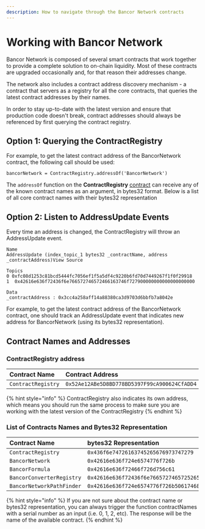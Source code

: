 ```yaml
---
description: How to navigate through the Bancor Network contracts
---
```


# Working with Bancor Network

Bancor Network is composed of several smart contracts that work together to provide a complete solution to on-chain liquidity. Most of these contracts are upgraded occasionally and, for that reason their addresses change. 

The network also includes a contract address discovery mechanism - a contract that servers as a registry for all the core contracts, that queries the latest contract addresses by their names.

In order to stay up-to-date with the latest version and ensure that production code doesn't break, contract addresses should always be referenced by first querying the contract registry.

## Option 1: Querying the ContractRegistry

For example, to get the latest contract address of the BancorNetwork contract, the following call should be used:

`bancorNetwork = ContractRegistry.addressOf('BancorNetwork')`

The `addressOf` function on the **ContractRegistry** [contract](https://etherscan.io/address/0x52ae12abe5d8bd778bd5397f99ca900624cfadd4#readContract) can receive any of the known contract names as an argument, in bytes32 format. Below is a list of all core contract names with their bytes32 representation

## Option 2: Listen to AddressUpdate Events

Every time an address is changed, the ContractRegistry will throw an AddressUpdate event. 

```text
Name 
AddressUpdate (index_topic_1 bytes32 _contractName, address _contractAddress)View Source

Topics
0 0xfc08d1253c81bcd5444fc7056ef1f5a5df4c9220b6fd70d7449267f1f0f29918
1  0x42616e636f72436f6e766572746572466163746f727900000000000000000000

Data
_contractAddress : 0x3cc4a258aff14a88380ca3d9703d6bbfb7a8042e

```

For example, to get the latest contract address of the BancorNetwork contract, one should track an AddressUpdate event that indicates new address for BancorNetwork \(using its bytes32 representation\).

## Contract Names and Addresses

### ContractRegistry address

| **Contract Name** | Contract Address |
| :--- | :--- |
| `ContractRegistry​` | `0x52Ae12ABe5D8BD778BD5397F99cA900624CfADD4` |

{% hint style="info" %}
ContractRegistry also indicates its own address, which means you should run the same process to make sure you are working with the latest version of the ContractRegistry
{% endhint %}



### List of Contracts Names and Bytes32 Representation

| **Contract Name** | bytes32 Representation |
| :--- | :--- |
| `ContractRegistry` | `0x436f6e74726163745265676973747279` |
| `BancorNetwork` | `0x42616e636f724e6574776f726b` |
| `BancorFormula` | `0x42616e636f72466f726d756c61` |
| `BancorConverterRegistry` | `0x42616e636f72436f6e7665727465725265676973747279` |
| `BancorNetworkPathFinder` | `0x42616e636f724e6574776f726b5061746846696e646572` |

{% hint style="info" %}
If you are not sure about the contract name or bytes32 representation, you can always trigger the function contractNames with a serial number as an input \(i.e. 0, 1, 2, etc\). The response will be the name of the available contract.
{% endhint %}

###  <a id="mainnet"></a>

